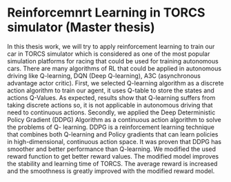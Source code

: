 # Reinforcemnrt Learning in TORCS simulator (Master thesis)
In this thesis work, we will try to apply reinforcement learning to train our car in TORCS simulator which is considered as one of the most popular simulation platforms for racing that could be used for training autonomous cars. There are many algorithms of RL that could be applied in autonomous driving like Q-learning, DQN (Deep Q-learning), A3C (asynchronous advantage actor critic). First, we selected Q-learning algorithm as a discrete action algorithm to train our agent, it uses Q-table to store the states and actions Q-Values. As expected, results show that Q-learning suffers from taking discrete actions so, it is not applicable in autonomous driving that need to continuous actions. Secondly, we applied the Deep Deterministic Policy Gradient (DDPG) Algorithm as a continuous action algorithm to solve the problems of Q- learning. DDPG is a reinforcement learning technique that combines both Q-learning and Policy gradients that can learn policies in high-dimensional, continuous action space. It was proven that DDPG has smoother and better performance than Q-learning. We modified the used reward function to get better reward values. The modified model improves the stability and learning time of TORCS. The average reward is increased and the smoothness is greatly improved with the modified reward model.
